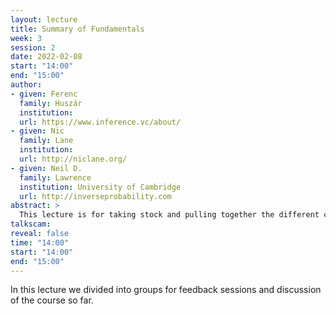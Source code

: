 ```yaml
---
layout: lecture
title: Summary of Fundamentals
week: 3
session: 2
date: 2022-02-08
start: "14:00"
end: "15:00"
author:
- given: Ferenc
  family: Huszár
  institution: 
  url: https://www.inference.vc/about/
- given: Nic
  family: Lane
  institution: 
  url: http://niclane.org/
- given: Neil D.
  family: Lawrence
  institution: University of Cambridge
  url: http://inverseprobability.com
abstract: >
  This lecture is for taking stock and pulling together the different components we've introduced so far that give the fundamental building blocks of the neural network revolution.
talkscam:
reveal: false
time: "14:00"
start: "14:00"
end: "15:00"
---
```


In this lecture we divided into groups for feedback sessions and discussion of the course so far.

